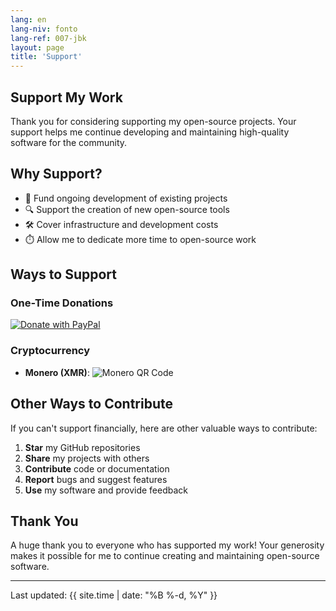 ```yaml
---
lang: en
lang-niv: fonto
lang-ref: 007-jbk
layout: page
title: 'Support'
---
```


## Support My Work

Thank you for considering supporting my open-source projects.
Your support helps me continue developing and maintaining high-quality software for the community.

## Why Support?

- 🚀 Fund ongoing development of existing projects
- 🔍 Support the creation of new open-source tools
- 🛠️ Cover infrastructure and development costs
- ⏱️ Allow me to dedicate more time to open-source work

## Ways to Support

### One-Time Donations

[![Donate with PayPal](https://img.shields.io/badge/Donate_with_PayPal-00457C?style=for-the-badge&logo=paypal&logoColor=white)](https://paypal.me/3dmega)

### Cryptocurrency

- **Monero (XMR)**:
  ![Monero QR Code](https://api.qrserver.com/v1/create-qr-code/?size=200x200&data=monero:47Jc6MC47WJVFhiQFYwHyBNQP5BEsjUPG6tc8R37FwcTY8K5Y3LvFzveSXoGiaDQSxDrnCUBJ5WBj6Fgmsfix8VPD4w3gXF)

## Other Ways to Contribute

If you can't support financially, here are other valuable ways to contribute:

1. **Star** my GitHub repositories
2. **Share** my projects with others
3. **Contribute** code or documentation
4. **Report** bugs and suggest features
5. **Use** my software and provide feedback

## Thank You

A huge thank you to everyone who has supported my work! Your generosity makes it possible for me to continue creating and maintaining open-source software.

---

Last updated: {{ site.time | date: "%B %-d, %Y" }}
